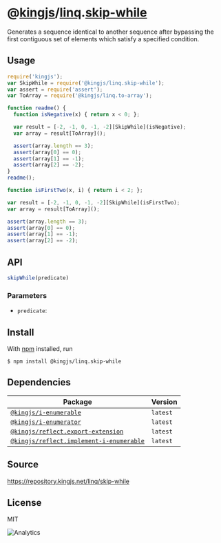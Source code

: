# @[kingjs][@kingjs]/[linq][ns0].[skip-while][ns1]
Generates a sequence identical to another  sequence after bypassing the first contiguous set of  elements which satisfy a specified condition.
## Usage
```js
require('kingjs');
var SkipWhile = require('@kingjs/linq.skip-while');
var assert = require('assert');
var ToArray = require('@kingjs/linq.to-array');

function readme() {
  function isNegative(x) { return x < 0; };

  var result = [-2, -1, 0, -1, -2][SkipWhile](isNegative);
  var array = result[ToArray]();

  assert(array.length == 3);
  assert(array[0] == 0);
  assert(array[1] == -1);
  assert(array[2] == -2);
}
readme();

function isFirstTwo(x, i) { return i < 2; };

var result = [-2, -1, 0, -1, -2][SkipWhile](isFirstTwo);
var array = result[ToArray]();

assert(array.length == 3);
assert(array[0] == 0);
assert(array[1] == -1);
assert(array[2] == -2);
```

## API
```ts
skipWhile(predicate)
```

### Parameters
- `predicate`: 



## Install
With [npm](https://npmjs.org/) installed, run
```
$ npm install @kingjs/linq.skip-while
```
## Dependencies
|Package|Version|
|---|---|
|[`@kingjs/i-enumerable`](https://www.npmjs.com/package/@kingjs/i-enumerable)|`latest`|
|[`@kingjs/i-enumerator`](https://www.npmjs.com/package/@kingjs/i-enumerator)|`latest`|
|[`@kingjs/reflect.export-extension`](https://www.npmjs.com/package/@kingjs/reflect.export-extension)|`latest`|
|[`@kingjs/reflect.implement-i-enumerable`](https://www.npmjs.com/package/@kingjs/reflect.implement-i-enumerable)|`latest`|
## Source
https://repository.kingjs.net/linq/skip-while
## License
MIT

![Analytics](https://analytics.kingjs.net/linq/skip-while)

[@kingjs]: https://www.npmjs.com/package/kingjs
[ns0]: https://www.npmjs.com/package/@kingjs/linq
[ns1]: https://www.npmjs.com/package/@kingjs/linq.skip-while
